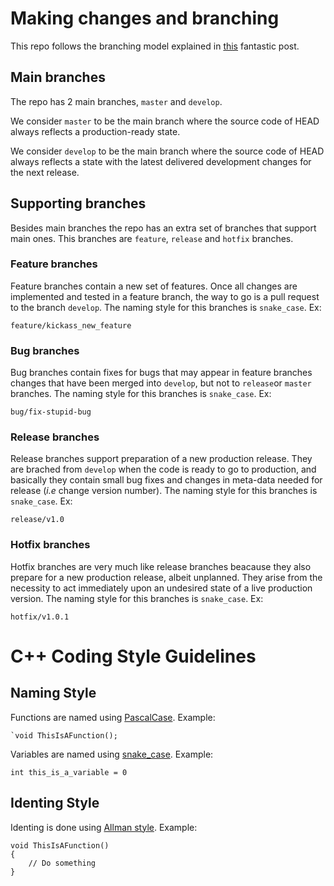 # Making changes and branching
This repo follows the branching model explained in [this](https://nvie.com/posts/a-successful-git-branching-model/
) fantastic post. 

## Main branches
The repo has 2 main branches, `master` and `develop`.

We consider `master` to be the main branch where the source code of HEAD always reflects a production-ready state.

We consider `develop` to be the main branch where the source code of HEAD always reflects a state with the latest delivered development changes for the next release.

## Supporting branches
Besides main branches the repo has an extra set of branches that support main ones. This branches are `feature`, `release` and `hotfix` branches.

### Feature branches
Feature branches contain a new set of features. Once all changes are implemented and tested in a feature branch, the way to go is a pull request to the branch `develop`. The naming style for this branches is `snake_case`. Ex:
```
feature/kickass_new_feature
```

### Bug branches
Bug branches contain fixes for bugs that may appear in feature branches changes that have been merged into `develop`, but not to `release`or `master` branches. The naming style for this branches is `snake_case`. Ex:
```
bug/fix-stupid-bug
```

### Release branches
Release branches support preparation of a new production release. They are brached from `develop` when the code is ready to go to production, and basically they contain small bug fixes and changes in meta-data needed for release (*i.e* change version number). The naming style for this branches is `snake_case`. Ex:
```
release/v1.0
```

### Hotfix branches
Hotfix branches are very much like release branches beacause they also prepare for a new production release, albeit unplanned. They arise from the necessity to act immediately upon an undesired state of a live production version. The naming style for this branches is `snake_case`. Ex:
```
hotfix/v1.0.1
```

# C++ Coding Style Guidelines
## Naming Style
Functions are named using [PascalCase](https://techterms.com/definition/pascalcase). Example: 
```
`void ThisIsAFunction();
```


Variables are named using [snake_case](https://en.wikipedia.org/wiki/Snake_case). Example:
```
int this_is_a_variable = 0
```

## Identing Style
Identing is done using [Allman style](https://en.wikipedia.org/wiki/Indentation_style#Allman_style). Example:
```
void ThisIsAFunction()
{
    // Do something
}
```
